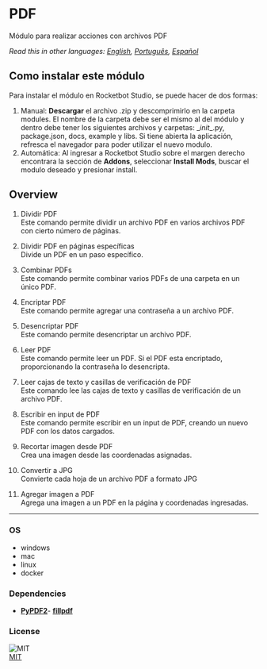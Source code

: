 # PDF
  
Módulo para realizar acciones con archivos PDF  

*Read this in other languages: [English](README.md), [Português](README.pr.md), [Español](README.es.md)*

## Como instalar este módulo
  
Para instalar el módulo en Rocketbot Studio, se puede hacer de dos formas:
1. Manual: __Descargar__ el archivo .zip y descomprimirlo en la carpeta modules. El nombre de la carpeta debe ser el mismo al del módulo y dentro debe tener los siguientes archivos y carpetas: \__init__.py, package.json, docs, example y libs. Si tiene abierta la aplicación, refresca el navegador para poder utilizar el nuevo modulo.
2. Automática: Al ingresar a Rocketbot Studio sobre el margen derecho encontrara la sección de **Addons**, seleccionar **Install Mods**, buscar el modulo deseado y presionar install.  


## Overview


1. Dividir PDF  
Este comando permite dividir un archivo PDF en varios archivos PDF con cierto número de páginas.

2. Dividir PDF en páginas específicas  
Divide un PDF en un paso específico.

3. Combinar PDFs  
Este comando permite combinar varios PDFs de una carpeta en un único PDF.

4. Encriptar PDF  
Este comando permite agregar una contraseña a un archivo PDF.

5. Desencriptar PDF  
Este comando permite desencriptar un archivo PDF.

6. Leer PDF  
Este comando permite leer un PDF. Si el PDF esta encriptado, proporcionando la contraseña lo desencripta.

7. Leer cajas de texto y casillas de verificación de PDF  
Este comando lee las cajas de texto y casillas de verificación de un archivo PDF.

8. Escribir en input de PDF  
Este comando permite escribir en un input de PDF, creando un nuevo PDF con los datos cargados.

9. Recortar imagen desde PDF  
Crea una imagen desde las coordenadas asignadas.

10. Convertir a JPG  
Convierte cada hoja de un archivo PDF a formato JPG

11. Agregar imagen a PDF  
Agrega una imagen a un PDF en la página y coordenadas ingresadas.  




----
### OS

- windows
- mac
- linux
- docker

### Dependencies
- [**PyPDF2**](https://pypi.org/project/PyPDF2/)- [**fillpdf**](https://pypi.org/project/fillpdf/)
### License
  
![MIT](https://camo.githubusercontent.com/107590fac8cbd65071396bb4d04040f76cde5bde/687474703a2f2f696d672e736869656c64732e696f2f3a6c6963656e73652d6d69742d626c75652e7376673f7374796c653d666c61742d737175617265)  
[MIT](http://opensource.org/licenses/mit-license.ph)